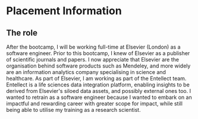 # Placement Information

## The role
After the bootcamp, I will be working full-time at Elsevier (London) as a software engineer.
Prior to this bootcamp, I knew of Elsevier as a publisher of scientific journals and papers. I now appreciate that Elsevier are the organisation behind software products such as Mendeley, and more widely are an information analytics company specialising in science and healthcare. 
As part of Elsevier, I am working as part of the Entellect team. Entellect is a life sciences data integration platform, enabling insights to be derived from Elsevier's siloed data assets, and possibly external ones too.
I wanted to retrain as a software engineer because I wanted to embark on an impactful and rewarding career with greater scope for impact, while still being able to utilise my training as a research scientist. 